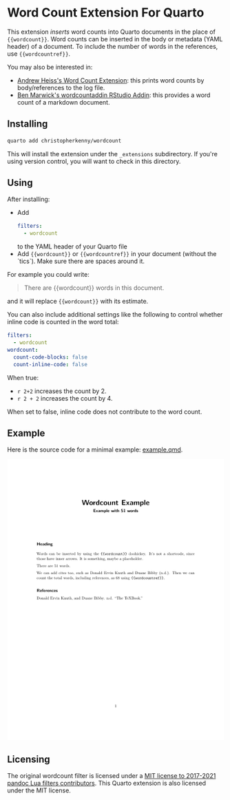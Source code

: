 # Word Count Extension For Quarto

This extension *inserts* word counts into Quarto documents in the place of `{{wordcount}}`.
Word counts can be inserted in the body or metadata (YAML header) of a document.
To include the number of words in the references, use `{{wordcountref}}`.

You may also be interested in:

- [Andrew Heiss's Word Count Extension](https://github.com/andrewheiss/quarto-wordcount): this prints word counts by body/references to the log file.
- [Ben Marwick's wordcountaddin RStudio Addin](https://github.com/benmarwick/wordcountaddin): this provides a word count of a markdown document.

## Installing

```bash
quarto add christopherkenny/wordcount
```

This will install the extension under the `_extensions` subdirectory.
If you're using version control, you will want to check in this directory.

## Using

After installing:

- Add
  ```yaml
  filters:
    - wordcount
  ```
  to the YAML header of your Quarto file
- Add `{{wordcount}}` or `{{wordcountref}}` in your document (without the \`tics\`). Make sure there are spaces around it.

For example you could write:
> There are {{wordcount}} words in this document.

and it will replace `{{wordcount}}` with its estimate.

You can also include additional settings like the following to control whether inline code is counted in the word total:

```yaml
filters:
  - wordcount
wordcount:
  count-code-blocks: false
  count-inline-code: false
```

When true: 
- `r 2+2` increases the count by 2.
- `r 2 + 2` increases the count by 4.

When set to false, inline code does not contribute to the word count.

## Example

Here is the source code for a minimal example: [example.qmd](example.qmd).

<!-- pdftools::pdf_convert('example.pdf',pages = 1) -->
![[example.qmd](example.qmd)](example_1.png) 

## Licensing

The original wordcount filter is licensed under a [MIT license to 2017-2021 pandoc Lua filters contributors](https://github.com/pandoc/lua-filters/blob/master/LICENSE).
This Quarto extension is also licensed under the MIT license.
